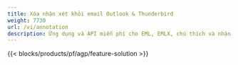 ```yaml
---
title: Xóa nhận xét khỏi email Outlook & Thunderbird
weight: 7730
url: /vi/annotation
description: Ứng dụng và API miễn phí cho EML, EMLX, chú thích và nhận xét MSG trên Windows, Linux và macOS
---
```


{{< blocks/products/pf/agp/feature-solution >}} 

